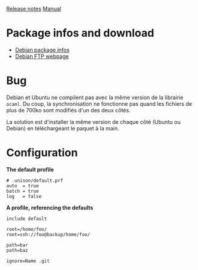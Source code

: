  [Release notes](https://www.cis.upenn.edu/~bcpierce/unison/download/releases/stable/unison-manual.html#news) 
 [Manual](https://www.cis.upenn.edu/~bcpierce/unison/download/releases/stable/unison-manual.html) 
# Package infos and download 
* [Debian package infos](https://tracker.debian.org/pkg/unison) 
* [Debian FTP webpage](http://ftp.debian.org/debian/pool/main/u/unison/) 
# Bug 
Debian et Ubuntu ne compilent pas avec la même version de la librairie `ocaml`. Du coup, la synchronisation ne fonctionne pas quand les fichiers de plus de 700ko sont modifiés d'un des deux côtés.

La solution est d'installer la même version de chaque côté (Ubuntu ou Debian) en téléchargeant le paquet à la main.
# Configuration 
**The default profile**
```
# .unison/default.prf
auto  = true
batch = true
log   = false
```

**A profile, referencing the defaults**
```
include default

root=/home/foo/
root=ssh://foo@backup/home/foo/

path=bar
path=baz

ignore=Name .git
```
